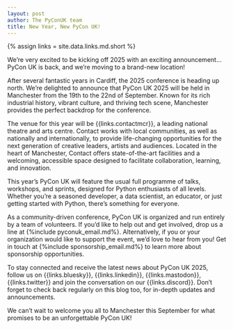 ```yaml
---
layout: post
author: The PyConUK team
title: New Year, New PyCon UK!
---
```


{% assign links = site.data.links.md.short %}

We’re very excited to be kicking off 2025 with an exciting announcement… PyCon
UK is back, and we’re moving to a brand-new location!

After several fantastic years in Cardiff, the 2025 conference is heading up
north. We’re delighted to announce that PyCon UK 2025 will be held in
Manchester from the 19th to the 22nd of September. Known for its rich
industrial history, vibrant culture, and thriving tech scene, Manchester
provides the perfect backdrop for the conference.

The venue for this year will be {{links.contactmcr}}, a leading national
theatre and arts centre. Contact works with local communities, as well as
nationally and internationally, to provide life-changing opportunities for the
next generation of creative leaders, artists and audiences. Located in the
heart of Manchester, Contact offers state-of-the-art facilities and a
welcoming, accessible space designed to facilitate collaboration, learning, and
innovation.

This year’s PyCon UK will feature the usual full programme of talks, workshops,
and sprints, designed for Python enthusiasts of all levels. Whether you’re a
seasoned developer, a data scientist, an educator, or just getting started with
Python, there’s something for everyone.

As a community-driven conference, PyCon UK is organized and run entirely by a
team of volunteers. If you’d like to help out and get involved, drop us a line
at {%include pyconuk_email.md%}. Alternatively, if you or your organization
would like to support the event, we’d love to hear from you! Get in touch at
{%include sponsorship_email.md%} to learn more about sponsorship opportunities.

To stay connected and receive the latest news about PyCon UK 2025, follow us on
{{links.bluesky}}, {{links.linkedin}}, {{links.mastodon}}, {{links.twitter}}
and join the conversation on our {{links.discord}}. Don’t forget to check back
regularly on this blog too, for in-depth updates and announcements.

We can’t wait to welcome you all to Manchester this September for what promises
to be an unforgettable PyCon UK!
